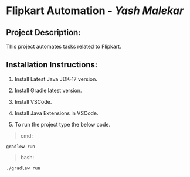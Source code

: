 # Flipkart Automation - _Yash Malekar_

## Project Description:
This project automates tasks related to Flipkart.

## Installation Instructions:

1. Install Latest Java JDK-17 version.

2. Install Gradle latest version.

3. Install VSCode.

4. Install Java Extensions in VSCode.

4. To run the project type the below code.
> cmd:
```
gradlew run
```

>bash:
```
./gradlew run
```
